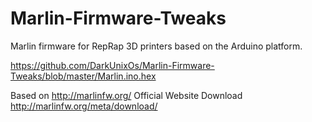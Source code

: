 # Marlin-Firmware-Tweaks


Marlin  firmware for RepRap 3D printers based on the Arduino platform.

https://github.com/DarkUnixOs/Marlin-Firmware-Tweaks/blob/master/Marlin.ino.hex



Based on http://marlinfw.org/ 
Official Website Download http://marlinfw.org/meta/download/
